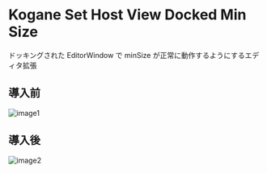 # Kogane Set Host View Docked Min Size

ドッキングされた EditorWindow で minSize が正常に動作するようにするエディタ拡張

## 導入前

![image1](https://user-images.githubusercontent.com/6134875/217513612-fc10481b-fd75-4026-a01e-81920a00b34a.gif)

## 導入後

![image2](https://user-images.githubusercontent.com/6134875/217513628-fa650a6f-db87-4a9a-826a-4a4045f1e9af.gif)
